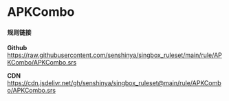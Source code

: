 # APKCombo

#### 规则链接

**Github**
https://raw.githubusercontent.com/senshinya/singbox_ruleset/main/rule/APKCombo/APKCombo.srs

**CDN**
https://cdn.jsdelivr.net/gh/senshinya/singbox_ruleset@main/rule/APKCombo/APKCombo.srs